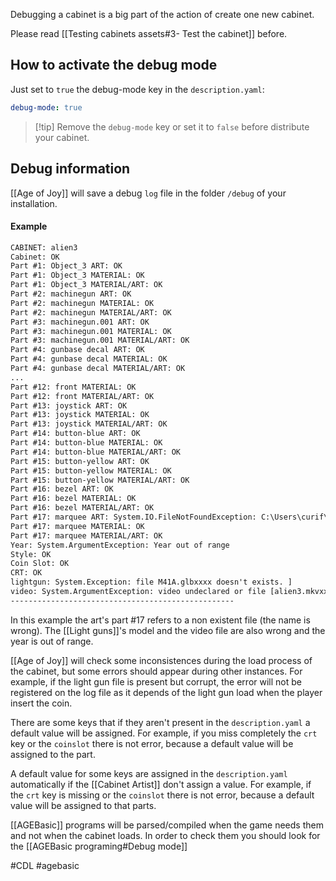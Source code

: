 Debugging a cabinet is a big part of the action of create one new cabinet.

Please read [[Testing cabinets assets#3- Test the cabinet]] before.
## How to activate the debug mode

Just set to `true` the debug-mode key in the `description.yaml`:

```yaml title="description.yaml"
debug-mode: true
```

> [!tip] Remove the `debug-mode` key or set it to `false` before distribute your cabinet. 
## Debug information 

[[Age of Joy]] will save a debug `log` file in the folder `/debug` of your installation.

#### Example

```txt title="alien3.log"
CABINET: alien3
Cabinet: OK
Part #1: Object_3 ART: OK
Part #1: Object_3 MATERIAL: OK
Part #1: Object_3 MATERIAL/ART: OK
Part #2: machinegun ART: OK
Part #2: machinegun MATERIAL: OK
Part #2: machinegun MATERIAL/ART: OK
Part #3: machinegun.001 ART: OK
Part #3: machinegun.001 MATERIAL: OK
Part #3: machinegun.001 MATERIAL/ART: OK
Part #4: gunbase decal ART: OK
Part #4: gunbase decal MATERIAL: OK
Part #4: gunbase decal MATERIAL/ART: OK
...
Part #12: front MATERIAL: OK
Part #12: front MATERIAL/ART: OK
Part #13: joystick ART: OK
Part #13: joystick MATERIAL: OK
Part #13: joystick MATERIAL/ART: OK
Part #14: button-blue ART: OK
Part #14: button-blue MATERIAL: OK
Part #14: button-blue MATERIAL/ART: OK
Part #15: button-yellow ART: OK
Part #15: button-yellow MATERIAL: OK
Part #15: button-yellow MATERIAL/ART: OK
Part #16: bezel ART: OK
Part #16: bezel MATERIAL: OK
Part #16: bezel MATERIAL/ART: OK
Part #17: marquee ART: System.IO.FileNotFoundException: C:\Users\curif\cabs\cabinetsdb/test/marquee.pngxxxxdxx
Part #17: marquee MATERIAL: OK
Part #17: marquee MATERIAL/ART: OK
Year: System.ArgumentException: Year out of range
Style: OK
Coin Slot: OK
CRT: OK
lightgun: System.Exception: file M41A.glbxxxx doesn't exists. ]
video: System.ArgumentException: video undeclared or file [alien3.mkvxxxxxxxxxxxxx] doesn't exists
--------------------------------------------------
```

In this example the art's part #17 refers to a non existent file (the name is wrong). The [[Light guns]]'s  model and the video file are also wrong and the year is out of range.


[[Age of Joy]] will check some inconsistences during the load process of the cabinet, but some errors should appear during other instances. For example, if the light gun file is present but corrupt, the error will not be registered on the log file as it depends of the light gun load when the player insert the coin.

There are some keys that if they aren't present in the `description.yaml` a default value will be assigned. For example, if you miss completely the `crt` key or the `coinslot` there is not error, because a default value will be assigned to the part.

A default value for some keys are assigned in the `description.yaml` automatically if the [[Cabinet Artist]] don't assign a value. For example, if the `crt` key is missing or the `coinslot` there is not error, because a default value will be assigned to that parts.

[[AGEBasic]] programs will be parsed/compiled when the game needs them and not when the cabinet loads. In order to check them you should look for the [[AGEBasic programing#Debug mode]]

#CDL #agebasic 